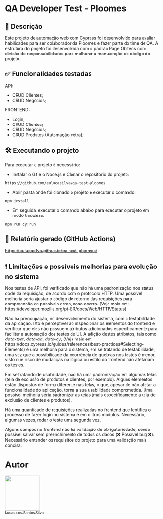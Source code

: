 # QA Developer Test - Ploomes


## 📄 Descrição

<p>Este projeto de automação web com Cypress foi desenvolvido para avaliar habilidades para ser colaborador da Ploomes e fazer parte do time de QA. A estrutura do projeto foi desenvolvida com o padrão Page Objtecs com divisão de responsabilidades para melhorar a manutenção do código do projeto.</p>


## ✅ Funcionalidades testadas
API: </br>
- CRUD Clientes;
- CRUD Negócios;

FRONTEND: </br>
- Login;
- CRUD Clientes;
- CRUD Negócios;
- CRUD Produtos (Automação extra);



##  🛠️ Executando o projeto

<p>Para executar o projeto é necessário:</p>

- Instalar o Git e o Node.js e Clonar o repositório do projeto:

```
https://github.com/eulucasilva/qa-test-ploomes
```
- Abrir pasta onde foi clonado o projeto e executar o comando:

```
npm install
```

- Em seguida, executar o comando abaixo para executar o projeto em modo <i>headless</i>:

```
npm run cy:run
```
## 📄 Relatório gerado (GitHub Actions)

https://eulucasilva.github.io/qa-test-ploomes/


## ❗ Limitações e possíveis melhorias para evolução no sistema

<p>Nos testes de API, foi verificado que não há uma padronização nos status code da requisição, de acordo com o protocolo HTTP. Uma possível melhoria seria ajustar o código de retorno das requisições para compreensão de possíveis erros, caso ocorra. (Veja mais em: https://developer.mozilla.org/pt-BR/docs/Web/HTTP/Status)</p>

<p>Não há preocupação, no desenvolvimento do sistema, com a testabilidade da aplicação. Isto é perceptível ao inspecionar os elementos do frontend e verificar que eles não possuem atributos adicionados especificamente para facilitar a automação dos testes de UI. A adição destes atributos, tais como <i>data-test</i>, <i>data-qa</i>, <i>data-cy</i>, (Veja mais em: https://docs.cypress.io/guides/references/best-practices#Selecting-Elements) é uma melhoria para o sistema, em se tratando de testabilidade, uma vez que a possibilidade da ocorrência de quebras nos testes é menor, visto que risco de mudanças na lógica ou estilo do frontend não afetariam os testes.</p>

<p>Em se tratando de usabilidade, não há uma padronização em algumas telas (tela de exclusão de produtos e clientes, por exemplo). Alguns elementos estão dispostos de forma diferente nas telas, o que, apesar de não afetar a funcionalidade do aplicação, torna a sua usabilidade comprometida. Uma possível melhoria seria padronizar as telas (mais especificamente a tela de exclusão de clientes e produtos).</p>

<p>Há uma quantidade de requisições realizadas no frontend que lentifica o processo de fazer login no sistema e em outros modulos. Necessário, algumas vezes, rodar o teste uma segunda vez.</p>

<p>Alguns campos no frontend não há validação de obrigatoriedade, sendo possível salvar sem preenchimento de todos os dados (❌ Possível bug ❌). Necessário entender os requisitos do projeto para uma validação mais concisa.</p>



# Autor

[<img src="https://avatars.githubusercontent.com/u/17802288?v=4" width=115><br><sub>Lucas dos Santos Silva</sub>](https://github.com/eulucasilva)

